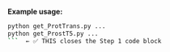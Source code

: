**Example usage:**
```bash
python get_ProtTrans.py ...
python get_ProstT5.py ...
```  ← ✅ THIS closes the Step 1 code block
